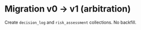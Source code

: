 # Migration v0 → v1 (arbitration)

Create `decision_log` and `risk_assessment` collections. No backfill.
